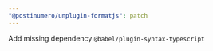 ```yaml
---
"@postinumero/unplugin-formatjs": patch
---
```


Add missing dependency `@babel/plugin-syntax-typescript`
